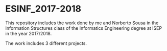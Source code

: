 # ESINF_2017-2018

This repository includes the work done by me and Norberto Sousa in the Information Structures class of the Informatics Engineering degree at ISEP in the year 2017/2018.

The work includes 3 different projects.

